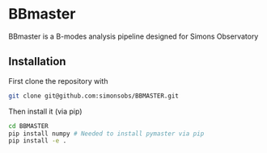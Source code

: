 # BBmaster

BBmaster is a B-modes analysis pipeline designed for Simons Observatory

## Installation

First clone the repository with

```bash
git clone git@github.com:simonsobs/BBMASTER.git
```

Then install it (via pip)

```bash
cd BBMASTER
pip install numpy # Needed to install pymaster via pip
pip install -e .
```